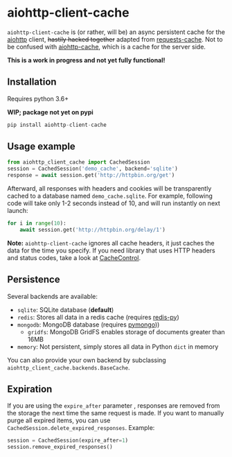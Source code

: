 # aiohttp-client-cache
`aiohttp-client-cache` is (or rather, will be) an async persistent cache for the
[aiohttp](https://docs.aiohttp.org) client, ~~hastily hacked together~~ adapted from
[requests-cache](https://github.com/reclosedev/requests-cache).
Not to be confused with [aiohttp-cache](https://github.com/cr0hn/aiohttp-cache), which is a cache
for the server side.

**This is a work in progress and not yet fully functional!**

## Installation
Requires python 3.6+

**WIP; package not yet on pypi**
```python
pip install aiohttp-client-cache
```

## Usage example
```python
from aiohttp_client_cache import CachedSession
session = CachedSession('demo_cache', backend='sqlite')
response = await session.get('http://httpbin.org/get')
```

Afterward, all responses with headers and cookies will be transparently cached to
a database named `demo_cache.sqlite`. For example, following code will take only
1-2 seconds instead of 10, and will run instantly on next launch:

```python
for i in range(10):
    await session.get('http://httpbin.org/delay/1')
```

**Note:** `aiohttp-client-cache` ignores all cache headers, it just caches the data for the time you specify.
If you need library that uses HTTP headers and status codes, take a look at
[CacheControl](https://github.com/ionrock/cachecontrol).

## Persistence
Several backends are available:

* `sqlite`: SQLite database (**default**)
* `redis`: Stores all data in a redis cache (requires [redis-py](https://github.com/andymccurdy/redis-py))
* `mongodb`: MongoDB database (requires [pymongo](https://pymongo.readthedocs.io/en/stable/)))
    * `gridfs`: MongoDB GridFS enables storage of documents greater than 16MB
* `memory`: Not persistent, simply stores all data in Python ``dict`` in memory

You can also provide your own backend by subclassing `aiohttp_client_cache.backends.BaseCache`.

## Expiration
If you are using the `expire_after` parameter , responses are removed from the storage the next time
the same request is made. If you want to manually purge all expired items, you can use
`CachedSession.delete_expired_responses`. Example:

```python
session = CachedSession(expire_after=1)
session.remove_expired_responses()
```
